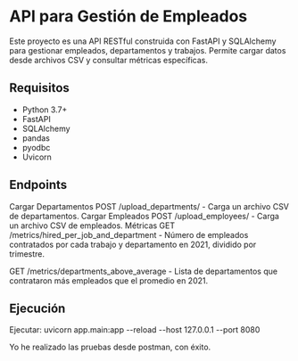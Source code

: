 # API para Gestión de Empleados

Este proyecto es una API RESTful construida con FastAPI y SQLAlchemy para gestionar empleados, departamentos y trabajos. Permite cargar datos desde archivos CSV y consultar métricas específicas.

## Requisitos

- Python 3.7+
- FastAPI
- SQLAlchemy
- pandas
- pyodbc
- Uvicorn

## Endpoints
Cargar Departamentos
POST /upload_departments/ - Carga un archivo CSV de departamentos.
Cargar Empleados
POST /upload_employees/ - Carga un archivo CSV de empleados.
Métricas
GET /metrics/hired_per_job_and_department - Número de empleados contratados por cada trabajo y departamento en 2021, dividido por trimestre.

GET /metrics/departments_above_average - Lista de departamentos que contrataron más empleados que el promedio en 2021.

## Ejecución

Ejecutar:
uvicorn app.main:app --reload --host 127.0.0.1 --port 8080

Yo he realizado las pruebas desde postman, con éxito.

